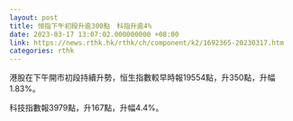 ```yaml
---
layout: post
title: 恒指下午初段升逾300點　科指升逾4%
date: 2023-03-17 13:07:02.000000000 +08:00
link: https://news.rthk.hk/rthk/ch/component/k2/1692365-20230317.htm
categories: rthk
---
```


港股在下午開市初段持續升勢，恒生指數較早時報19554點，升350點，升幅1.83%。

科技指數報3979點，升167點，升幅4.4%。
